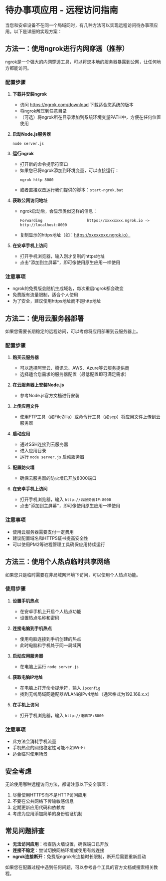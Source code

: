 # 待办事项应用 - 远程访问指南

当您和安卓设备不在同一个局域网时，有几种方法可以实现远程访问待办事项应用。以下是详细的实现方案：

## 方法一：使用ngrok进行内网穿透（推荐）

ngrok是一个强大的内网穿透工具，可以将您本地的服务器暴露到公网，让任何地方都能访问。

### 配置步骤

1. **下载并安装ngrok**
   - 访问 https://ngrok.com/download 下载适合您系统的版本
   - 将ngrok解压到任意目录
   - （可选）将ngrok所在目录添加到系统环境变量PATH中，方便在任何位置使用

2. **启动Node.js服务器**
   ```
   node server.js
   ```

3. **运行ngrok**
   - 打开新的命令提示符窗口
   - 如果您已将ngrok添加到环境变量，可以直接运行：
     ```
     ngrok http 8000
     ```
   - 或者直接双击运行我们提供的脚本：`start-ngrok.bat`

4. **获取公网访问地址**
   - ngrok启动后，会显示类似这样的信息：
     ```
     Forwarding                    https://xxxxxxxx.ngrok.io -> http://localhost:8000
     ```
   - 复制显示的https地址（如：https://xxxxxxxx.ngrok.io）

5. **在安卓手机上访问**
   - 打开手机浏览器，输入刚才复制的https地址
   - 点击"添加到主屏幕"，即可像使用原生应用一样使用

### 注意事项
- ngrok的免费版会随机生成域名，每次重启ngrok都会改变
- 免费版有流量限制，适合个人使用
- 为了安全，建议使用https地址而不是http地址

## 方法二：使用云服务器部署

如果您需要长期稳定的远程访问，可以考虑将应用部署到云服务器上。

### 配置步骤

1. **购买云服务器**
   - 可以选择阿里云、腾讯云、AWS、Azure等云服务提供商
   - 选择适合您需求的服务器配置（最低配置即可满足需求）

2. **在云服务器上安装Node.js**
   - 参考Node.js官方文档进行安装

3. **上传应用文件**
   - 使用FTP工具（如FileZilla）或命令行工具（如scp）将应用文件上传到云服务器

4. **启动应用**
   - 通过SSH连接到云服务器
   - 进入应用目录
   - 运行 `node server.js` 启动服务器

5. **配置防火墙**
   - 确保云服务器的防火墙已开放8000端口

6. **在安卓手机上访问**
   - 打开手机浏览器，输入 `http://云服务器IP:8000`
   - 点击"添加到主屏幕"，即可像使用原生应用一样使用

### 注意事项
- 使用云服务器需要支付一定费用
- 建议配置域名和HTTPS证书提高安全性
- 可以使用PM2等进程管理工具确保应用持续运行

## 方法三：使用个人热点临时共享网络

如果您只是临时需要在非局域网环境下访问，可以使用个人热点功能。

### 使用步骤

1. **设置手机热点**
   - 在安卓手机上开启个人热点功能
   - 设置热点名称和密码

2. **连接电脑到手机热点**
   - 使用电脑连接到手机创建的热点
   - 此时电脑和手机处于同一局域网

3. **启动应用服务器**
   - 在电脑上运行 `node server.js`

4. **获取电脑IP地址**
   - 在电脑上打开命令提示符，输入 `ipconfig`
   - 找到无线局域网适配器WLAN的IPv4地址（通常格式为192.168.x.x）

5. **在手机上访问**
   - 打开手机浏览器，输入 `http://电脑IP:8000`

### 注意事项
- 此方法会消耗手机流量
- 手机热点的网络稳定性可能不如Wi-Fi
- 适合临时使用场景

## 安全考虑

无论使用哪种远程访问方法，都请注意以下安全事项：

1. 尽量使用HTTPS而不是HTTP访问应用
2. 不要在公共网络下传输敏感信息
3. 定期更新应用代码和依赖库
4. 考虑为应用添加简单的身份验证机制

## 常见问题排查

- **无法访问应用**：检查防火墙设置，确保端口已开放
- **连接不稳定**：尝试切换网络环境或使用有线连接
- **ngrok连接断开**：免费版ngrok有连接时长限制，断开后需要重新启动

如果您在配置过程中遇到任何问题，可以参考各个工具的官方文档或搜索相关教程。